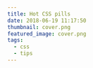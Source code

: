 ```yaml
---
title: Hot CSS pills
date: 2018-06-19 11:17:50
thumbnail: cover.png
featured_image: cover.png
tags:
  - css
  - tips
---
```


